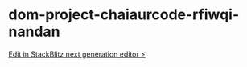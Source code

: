 # dom-project-chaiaurcode-rfiwqi-nandan

[Edit in StackBlitz next generation editor ⚡️](https://stackblitz.com/~/github.com/nandanmaiya21/dom-project-chaiaurcode-rfiwqi-nandan)